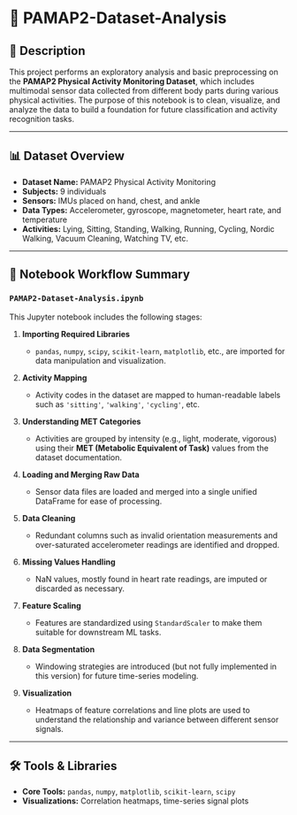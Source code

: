 # 📁 PAMAP2-Dataset-Analysis

## 📝 Description
This project performs an exploratory analysis and basic preprocessing on the **PAMAP2 Physical Activity Monitoring Dataset**, which includes multimodal sensor data collected from different body parts during various physical activities. The purpose of this notebook is to clean, visualize, and analyze the data to build a foundation for future classification and activity recognition tasks.

---

## 📊 Dataset Overview
- **Dataset Name:** PAMAP2 Physical Activity Monitoring
- **Subjects:** 9 individuals
- **Sensors:** IMUs placed on hand, chest, and ankle
- **Data Types:** Accelerometer, gyroscope, magnetometer, heart rate, and temperature
- **Activities:** Lying, Sitting, Standing, Walking, Running, Cycling, Nordic Walking, Vacuum Cleaning, Watching TV, etc.

---

## 📓 Notebook Workflow Summary

### `PAMAP2-Dataset-Analysis.ipynb`

This Jupyter notebook includes the following stages:

1. **Importing Required Libraries**
   - `pandas`, `numpy`, `scipy`, `scikit-learn`, `matplotlib`, etc., are imported for data manipulation and visualization.

2. **Activity Mapping**
   - Activity codes in the dataset are mapped to human-readable labels such as `'sitting'`, `'walking'`, `'cycling'`, etc.

3. **Understanding MET Categories**
   - Activities are grouped by intensity (e.g., light, moderate, vigorous) using their **MET (Metabolic Equivalent of Task)** values from the dataset documentation.

4. **Loading and Merging Raw Data**
   - Sensor data files are loaded and merged into a single unified DataFrame for ease of processing.

5. **Data Cleaning**
   - Redundant columns such as invalid orientation measurements and over-saturated accelerometer readings are identified and dropped.

6. **Missing Values Handling**
   - NaN values, mostly found in heart rate readings, are imputed or discarded as necessary.

7. **Feature Scaling**
   - Features are standardized using `StandardScaler` to make them suitable for downstream ML tasks.

8. **Data Segmentation**
   - Windowing strategies are introduced (but not fully implemented in this version) for future time-series modeling.

9. **Visualization**
   - Heatmaps of feature correlations and line plots are used to understand the relationship and variance between different sensor signals.

---

## 🛠 Tools & Libraries
- **Core Tools:** `pandas`, `numpy`, `matplotlib`, `scikit-learn`, `scipy`
- **Visualizations:** Correlation heatmaps, time-series signal plots


